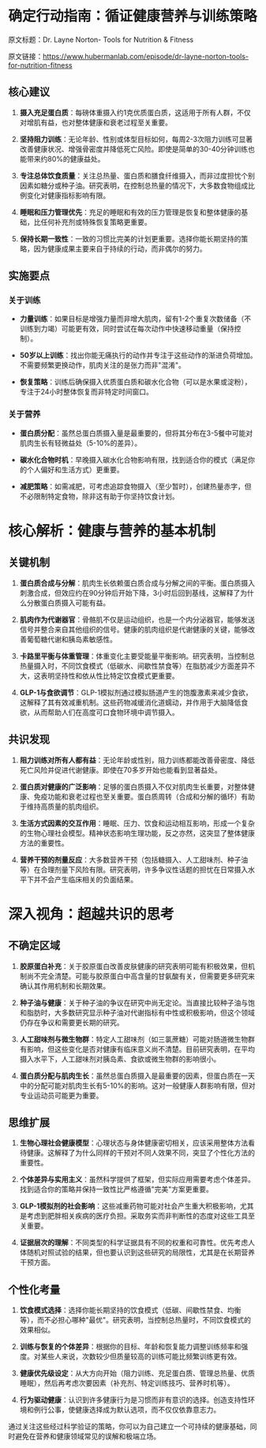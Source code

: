 # 确定行动指南：循证健康营养与训练策略

原文标题：Dr. Layne Norton- Tools for Nutrition & Fitness

原文链接：https://www.hubermanlab.com/episode/dr-layne-norton-tools-for-nutrition-fitness

## 核心建议
1. **摄入充足蛋白质**：每磅体重摄入约1克优质蛋白质，这适用于所有人群，不仅对增肌有益，也对整体健康和衰老过程至关重要。
   
2. **坚持阻力训练**：无论年龄、性别或体型目标如何，每周2-3次阻力训练可显著改善健康状况、增强骨密度并降低死亡风险。即使是简单的30-40分钟训练也能带来约80%的健康益处。

3. **专注总体饮食质量**：关注总热量、蛋白质和膳食纤维摄入，而非过度担忧个别因素如糖分或种子油。研究表明，在控制总热量的情况下，大多数食物组成比例变化对健康指标影响有限。

4. **睡眠和压力管理优先**：充足的睡眠和有效的压力管理是恢复和整体健康的基础，比任何补充剂或特殊恢复策略更重要。

5. **保持长期一致性**：一致的习惯比完美的计划更重要。选择你能长期坚持的策略，因为健康成果主要来自于持续的行动，而非偶尔的努力。

## 实施要点

### 关于训练

- **力量训练**：如果目标是增强力量而非增大肌肉，留有1-2个重复次数储备（不训练到力竭）可能更有效，同时尝试在每次动作中快速移动重量（保持控制）。

- **50岁以上训练**：找出你能无痛执行的动作并专注于这些动作的渐进负荷增加。不需要频繁更换动作，肌肉关注的是张力而非"混淆"。

- **恢复策略**：训练后确保摄入优质蛋白质和碳水化合物（可以是水果或淀粉），专注于24小时整体恢复而非特定时间窗口。

### 关于营养

- **蛋白质分配**：虽然总蛋白质摄入量是最重要的，但将其分布在3-5餐中可能对肌肉生长有轻微益处（5-10%的差异）。

- **碳水化合物时机**：早晚摄入碳水化合物影响有限，找到适合你的模式（满足你的个人偏好和生活方式）更重要。

- **减肥策略**：如需减肥，可考虑追踪食物摄入（至少暂时），创建热量赤字，但不必限制特定食物，除非这有助于你坚持饮食计划。

# 核心解析：健康与营养的基本机制

## 关键机制

1. **蛋白质合成与分解**：肌肉生长依赖蛋白质合成与分解之间的平衡。蛋白质摄入刺激合成，但效应约在90分钟后开始下降，3小时后回到基线，这解释了为什么分散蛋白质摄入可能有益。

2. **肌肉作为代谢器官**：骨骼肌不仅是运动组织，也是一个内分泌器官，能够发送信号并整合来自其他组织的信号。健康的肌肉组织是代谢健康的关键，能够改善葡萄糖代谢和胰岛素敏感性。

3. **卡路里平衡与体重管理**：体重变化主要受能量平衡影响。研究表明，当控制总热量摄入时，不同饮食模式（低碳水、间歇性禁食等）在脂肪减少方面差异不大，这表明坚持性和依从性比特定饮食模式更重要。

4. **GLP-1与食欲调节**：GLP-1模拟剂通过模拟肠道产生的饱腹激素来减少食欲，这解释了其有效减重机制。这些药物减缓消化道蠕动，并作用于大脑降低食欲，从而帮助人们在高度可口食物环境中调节摄入。

## 共识发现

1. **阻力训练对所有人都有益**：无论年龄或性别，阻力训练都能改善骨密度、降低死亡风险并促进代谢健康。即使在70多岁开始也能看到显著益处。

2. **蛋白质对健康的广泛影响**：足够的蛋白质摄入不仅对肌肉生长重要，对整体健康、免疫功能和衰老过程也至关重要。蛋白质周转（合成和分解的循环）有助于维持高质量的肌肉组织。

3. **生活方式因素的交互作用**：睡眠、压力、饮食和运动相互影响，形成一个复杂的生物心理社会模型。精神状态影响生理功能，反之亦然，这突显了整体健康方法的重要性。

4. **营养干预的剂量反应**：大多数营养干预（包括糖摄入、人工甜味剂、种子油等）在合理剂量下风险有限。研究表明，许多争议性话题的担忧在日常摄入水平下并不会产生临床相关的负面结果。

# 深入视角：超越共识的思考

## 不确定区域

1. **胶原蛋白补充**：关于胶原蛋白改善皮肤健康的研究表明可能有积极效果，但机制尚不完全清楚。可能与胶原蛋白中高含量的甘氨酸有关，但需要更多研究来确认其作用机制和长期效果。

2. **种子油与健康**：关于种子油的争议在研究中尚无定论。当直接比较种子油与饱和脂肪时，大多数研究显示种子油对代谢指标有中性或积极影响，但这个领域仍存在争议和需要更长期的研究。

3. **人工甜味剂与微生物群**：特定人工甜味剂（如三氯蔗糖）可能对肠道微生物群有影响，但这些变化是否对健康有临床意义尚不清楚。目前研究表明，在平均摄入水平下，人工甜味剂对胰岛素、食欲或微生物群的影响很小。

4. **蛋白质分配与肌肉生长**：虽然总蛋白质摄入是最重要的因素，但蛋白质在一天中的分配可能对肌肉生长有5-10%的影响。这对一般健康人群影响有限，但对专业运动员可能更为重要。

## 思维扩展

1. **生物心理社会健康模型**：心理状态与身体健康密切相关，应该采用整体方法看待健康。这解释了为什么同样的干预对不同人效果不同，突显了个性化方法的重要性。

2. **个体差异与实用主义**：虽然科学提供了框架，但实际应用需要考虑个体差异。找到适合你的策略并保持一致性比严格遵循"完美"方案更重要。

3. **GLP-1模拟剂的社会影响**：这些减重药物可能对社会产生重大积极影响，尤其是考虑到肥胖相关疾病的医疗负担。采取务实而非判断性的态度对这些工具至关重要。

4. **证据层次的理解**：不同类型的科学证据具有不同的权重和可靠性。优先考虑人体随机对照试验的结果，但也要认识到这些研究的局限性，尤其是在长期营养干预方面。

## 个性化考量

1. **饮食模式选择**：选择你能长期坚持的饮食模式（低碳、间歇性禁食、均衡等），而不必担心哪种"最优"。研究表明，当控制总热量时，不同饮食模式的效果相似。

2. **训练与恢复的个体差异**：根据你的目标、年龄和恢复能力调整训练频率和强度。对某些人来说，次数较少但质量较高的训练可能比频繁训练更有效。

3. **健康优先级设定**：从大方向开始（阻力训练、充足蛋白质、管理总热量、优质睡眠），然后再考虑次要因素（补充剂、特定训练技巧、营养时机等）。

4. **行为驱动健康**：认识到许多健康行为是习惯而非有意识的选择。创造支持性环境和例行公事，使健康选择成为默认选项，而不仅仅依靠意志力。

通过关注这些经过科学验证的策略，你可以为自己建立一个可持续的健康基础，同时避免在营养和健康领域常见的误解和极端立场。
